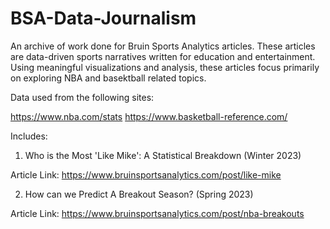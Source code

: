# BSA-Data-Journalism


An archive of work done for Bruin Sports Analytics articles. These articles are data-driven sports narratives written for education and entertainment. Using meaningful visualizations and analysis, these articles focus primarily on exploring NBA and basektball related topics. 


Data used from the following sites:


https://www.nba.com/stats
https://www.basketball-reference.com/


Includes:


1. Who is the Most 'Like Mike': A Statistical Breakdown (Winter 2023)


Article Link: https://www.bruinsportsanalytics.com/post/like-mike


2. How can we Predict A Breakout Season? (Spring 2023)


Article Link: https://www.bruinsportsanalytics.com/post/nba-breakouts
